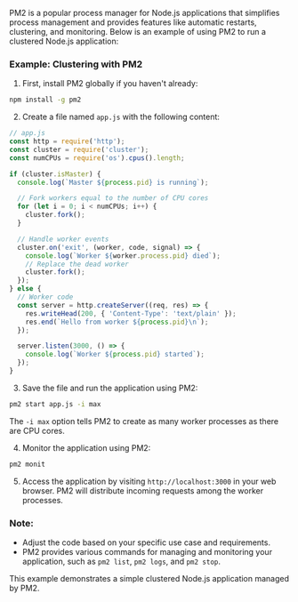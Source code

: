 PM2 is a popular process manager for Node.js applications that simplifies process management and provides features like automatic restarts, clustering, and monitoring. Below is an example of using PM2 to run a clustered Node.js application:

### Example: Clustering with PM2

1. First, install PM2 globally if you haven't already:

```bash
npm install -g pm2
```

2. Create a file named `app.js` with the following content:

```javascript
// app.js
const http = require('http');
const cluster = require('cluster');
const numCPUs = require('os').cpus().length;

if (cluster.isMaster) {
  console.log(`Master ${process.pid} is running`);

  // Fork workers equal to the number of CPU cores
  for (let i = 0; i < numCPUs; i++) {
    cluster.fork();
  }

  // Handle worker events
  cluster.on('exit', (worker, code, signal) => {
    console.log(`Worker ${worker.process.pid} died`);
    // Replace the dead worker
    cluster.fork();
  });
} else {
  // Worker code
  const server = http.createServer((req, res) => {
    res.writeHead(200, { 'Content-Type': 'text/plain' });
    res.end(`Hello from worker ${process.pid}\n`);
  });

  server.listen(3000, () => {
    console.log(`Worker ${process.pid} started`);
  });
}
```

3. Save the file and run the application using PM2:

```bash
pm2 start app.js -i max
```

The `-i max` option tells PM2 to create as many worker processes as there are CPU cores.

4. Monitor the application using PM2:

```bash
pm2 monit
```

5. Access the application by visiting `http://localhost:3000` in your web browser. PM2 will distribute incoming requests among the worker processes.

### Note:
- Adjust the code based on your specific use case and requirements.
- PM2 provides various commands for managing and monitoring your application, such as `pm2 list`, `pm2 logs`, and `pm2 stop`.

This example demonstrates a simple clustered Node.js application managed by PM2.